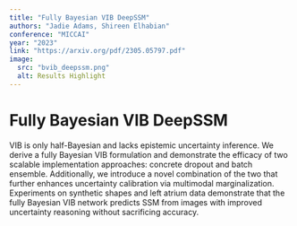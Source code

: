 ```yaml
---
title: "Fully Bayesian VIB DeepSSM"
authors: "Jadie Adams, Shireen Elhabian"
conference: "MICCAI"
year: "2023"
link: "https://arxiv.org/pdf/2305.05797.pdf"
image:
  src: "bvib_deepssm.png"
  alt: Results Highlight
---
```


# Fully Bayesian VIB DeepSSM
VIB is only half-Bayesian and lacks epistemic uncertainty inference. We derive a fully Bayesian VIB formulation and demonstrate the efficacy of two scalable implementation approaches: concrete dropout and batch ensemble. Additionally, we introduce a novel combination of the two that further enhances uncertainty calibration via multimodal marginalization. Experiments on synthetic shapes and left atrium data demonstrate that the fully Bayesian VIB network predicts SSM from images with improved uncertainty reasoning without sacrificing accuracy.